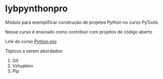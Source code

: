 # lybpynthonpro
Módulo para  exemplificar construção de projetos Python no curso PyTools

Nesse curso é ensinado como contribuir com projetos de código aberto

Link do curso [Python pro](https://pythonpro.com.br/) 

Tópicos a serem abordados:
 1. Git
 2. Virtualenv
 3. Pip